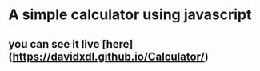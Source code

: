 # A simple calculator using javascript

## you can see it live [here] (https://davidxdl.github.io/Calculator/)

